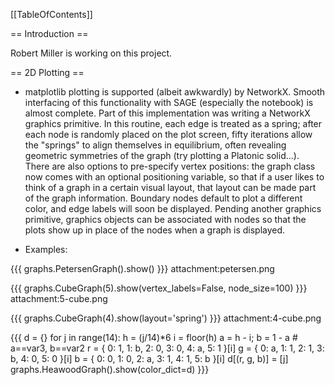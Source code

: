 [[TableOfContents]]

==  Introduction ==

Robert Miller is working on this project.

== 2D Plotting ==

 * matplotlib plotting is supported (albeit awkwardly) by NetworkX. Smooth interfacing of this functionality with SAGE (especially the notebook) is almost complete. Part of this implementation was writing a NetworkX graphics primitive. In this routine, each edge is treated as a spring; after each node is randomly placed on the plot screen, fifty iterations allow the "springs" to align themselves in equilibrium, often revealing geometric symmetries of the graph (try plotting a Platonic solid...). There are also options to pre-specify vertex positions: the graph class now comes with an optional positioning variable, so that if a user likes to think of a graph in a certain visual layout, that layout can be made part of the graph information. Boundary nodes default to plot a different color, and edge labels will soon be displayed. Pending another graphics primitive, graphics objects can be associated with nodes so that the plots show up in place of the nodes when a graph is displayed.

 * Examples:

{{{
graphs.PetersenGraph().show()
}}}
attachment:petersen.png

{{{
graphs.CubeGraph(5).show(vertex_labels=False, node_size=100)
}}}
attachment:5-cube.png

{{{
graphs.CubeGraph(4).show(layout='spring')
}}}
attachment:4-cube.png

{{{
d = {}
for j in range(14):
    h = (j/14)*6
    i = floor(h)
    a = h - i; b = 1 - a # a==var3, b==var2
    r = { 0: 1, 1: b, 2: 0, 3: 0, 4: a, 5: 1 }[i]
    g = { 0: a, 1: 1, 2: 1, 3: b, 4: 0, 5: 0 }[i]
    b = { 0: 0, 1: 0, 2: a, 3: 1, 4: 1, 5: b }[i]
    d[(r, g, b)] = [j]
graphs.HeawoodGraph().show(color_dict=d)
}}}
